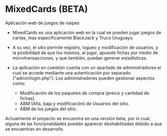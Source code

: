 # MixedCards (BETA)
Aplicación web de juegos de naipes

- MixedCards es una aplicación web en la cual se pueden jugar juegos de cartas, mas especificamente BlackJack y Truco Uruguayo.

- A su vez, el sitio permite registro, logueo y modificación de usuarios, y la posibilidad de que los mismos, al jugar, apueste fichas por medio de microtransacciones, y que 
también, puedan generar estadísticas.

- La aplicación en cuestión cuenta con un apartado de administradores el cual se accede mediante una autenticación por separado ("admin/login.php"). Los administradores
pueden gestionar aspectos como:
  - Modificación de los paquetes de compra (precio y cantidad de fichas).
  - ABM (Alta, baja y modificación) de Usuarios del sitio.
  - ABM de los juegos del sitio.
  
Actualmente el proyecto se encuentra en una versión beta, por lo cual, alguna de las funcionalidades pueden aparecer deshabilitadas debido a que se encuentran en desarrollo.
